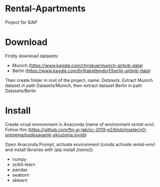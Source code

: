 # Rental-Apartments
Project for SIAP

# Download
Firstly download datasets:
* Munich (https://www.kaggle.com/chriskue/munich-airbnb-data)
* Berlin (https://www.kaggle.com/brittabettendorf/berlin-airbnb-data)

Then create folder in root of the project, name: *Datasets*. 
Extract Munich dataset in path Datasets/Munich, then extract dataset Berlin in path Datasets/Berlin

# Install
Create virual environment in Anaconda (name of environment *rental-env*). Follow this (https://github.com/ftn-ai-lab/sc-2019-e2/blob/master/v0-priprema/podesavanje-okruzenja.ipynb)

Open Anaconda Prompt, activate environment (conda activate rental-env) and install libraries with (pip install _[name]_): 
* numpy
* scikit-learn
* pandas
* seaborn
* sklearn
